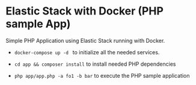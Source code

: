 # Elastic Stack with Docker (PHP sample App)

Simple PHP Application using Elastic Stack running with Docker.

- ``docker-compose up -d ``  to initialize all the needed services.

- ```cd app && composer install```  to install needed PHP dependencies

- ```php app/app.php -a fo1 -b bar```  to execute the PHP sample application
